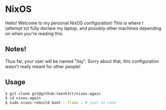 # NixOS

Hello! Welcome to my personal NixOS configuration!
This is where I (attempt to) fully declare my laptop, and possibly other machines depending on when you're reading this.

## Notes!

Thus far, your user will be named "ilay".
Sorry about that, this configuration wasn't really meant for other people!

## Usage

```sh
$ git clone git@github:teesh3rt/nixos-again
$ cd nixos-again
$ sudo nixos-rebuild boot --flake . # just in case
```
